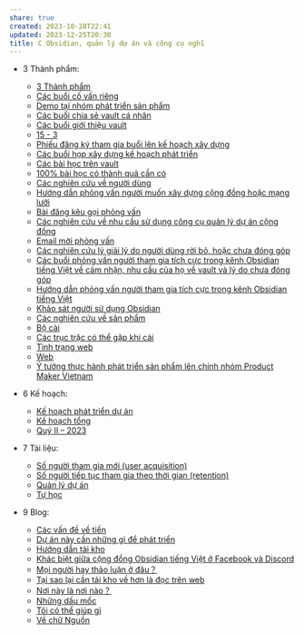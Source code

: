 ```yaml
---
share: true
created: 2023-10-28T22:41
updated: 2023-12-25T20:30
title: C Obsidian, quản lý dự án và công cụ nghĩ
---
```


- 3 Thành phẩm: 
    - [3 Thành phẩm](./3%20Th%C3%A0nh%20ph%E1%BA%A9m/index.md)
    - [Các buổi cố vấn riêng](./3%20Th%C3%A0nh%20ph%E1%BA%A9m/C%C3%A1c%20bu%E1%BB%95i%20c%E1%BB%91%20v%E1%BA%A5n%20ri%C3%AAng/index.md)
    - [Demo tại nhóm phát triển sản phẩm](./3%20Th%C3%A0nh%20ph%E1%BA%A9m/C%C3%A1c%20bu%E1%BB%95i%20gi%E1%BB%9Bi%20thi%E1%BB%87u%20vault/Demo%20t%E1%BA%A1i%20nh%C3%B3m%20ph%C3%A1t%20tri%E1%BB%83n%20s%E1%BA%A3n%20ph%E1%BA%A9m.md)
    - [Các buổi chia sẻ vault cá nhân](./3%20Th%C3%A0nh%20ph%E1%BA%A9m/C%C3%A1c%20bu%E1%BB%95i%20gi%E1%BB%9Bi%20thi%E1%BB%87u%20vault/C%C3%A1c%20bu%E1%BB%95i%20chia%20s%E1%BA%BB%20vault%20c%C3%A1%20nh%C3%A2n.md)
    - [Các buổi giới thiệu vault](./3%20Th%C3%A0nh%20ph%E1%BA%A9m/C%C3%A1c%20bu%E1%BB%95i%20gi%E1%BB%9Bi%20thi%E1%BB%87u%20vault/index.md)
    - [15 - 3](./3%20Th%C3%A0nh%20ph%E1%BA%A9m/C%C3%A1c%20bu%E1%BB%95i%20h%E1%BB%8Dp%20x%C3%A2y%20d%E1%BB%B1ng%20k%E1%BA%BF%20ho%E1%BA%A1ch%20ph%C3%A1t%20tri%E1%BB%83n/15%20-%203.md)
    - [Phiếu đăng ký tham gia buổi lên kế hoạch xây dựng](./3%20Th%C3%A0nh%20ph%E1%BA%A9m/C%C3%A1c%20bu%E1%BB%95i%20h%E1%BB%8Dp%20x%C3%A2y%20d%E1%BB%B1ng%20k%E1%BA%BF%20ho%E1%BA%A1ch%20ph%C3%A1t%20tri%E1%BB%83n/Phi%E1%BA%BFu%20%C4%91%C4%83ng%20k%C3%BD%20tham%20gia%20bu%E1%BB%95i%20l%C3%AAn%20k%E1%BA%BF%20ho%E1%BA%A1ch%20x%C3%A2y%20d%E1%BB%B1ng.md)
    - [Các buổi họp xây dựng kế hoạch phát triển](./3%20Th%C3%A0nh%20ph%E1%BA%A9m/C%C3%A1c%20bu%E1%BB%95i%20h%E1%BB%8Dp%20x%C3%A2y%20d%E1%BB%B1ng%20k%E1%BA%BF%20ho%E1%BA%A1ch%20ph%C3%A1t%20tri%E1%BB%83n/index.md)
    - [Các bài học trên vault](./3%20Th%C3%A0nh%20ph%E1%BA%A9m/C%C3%A1c%20b%C3%A0i%20h%E1%BB%8Dc%20tr%C3%AAn%20vault/index.md)
    - [100% bài học có thành quả cần có](./3%20Th%C3%A0nh%20ph%E1%BA%A9m/C%C3%A1c%20b%C3%A0i%20h%E1%BB%8Dc%20tr%C3%AAn%20vault/100%EF%BC%85%20b%C3%A0i%20h%E1%BB%8Dc%20c%C3%B3%20th%C3%A0nh%20qu%E1%BA%A3%20c%E1%BA%A7n%20c%C3%B3.md)
    - [Các nghiên cứu về người dùng](./3%20Th%C3%A0nh%20ph%E1%BA%A9m/C%C3%A1c%20nghi%C3%AAn%20c%E1%BB%A9u%20v%E1%BB%81%20ng%C6%B0%E1%BB%9Di%20d%C3%B9ng/index.md)
    - [Hướng dẫn phỏng vấn người muốn xây dựng cộng đồng hoặc mạng lưới](./3%20Th%C3%A0nh%20ph%E1%BA%A9m/C%C3%A1c%20nghi%C3%AAn%20c%E1%BB%A9u%20v%E1%BB%81%20ng%C6%B0%E1%BB%9Di%20d%C3%B9ng/C%C3%A1c%20nghi%C3%AAn%20c%E1%BB%A9u%20v%E1%BB%81%20nhu%20c%E1%BA%A7u%20s%E1%BB%AD%20d%E1%BB%A5ng%20c%C3%B4ng%20c%E1%BB%A5%20qu%E1%BA%A3n%20l%C3%BD%20d%E1%BB%B1%20%C3%A1n%20c%E1%BB%99ng%20%C4%91%E1%BB%93ng/C%C3%A1c%20bu%E1%BB%95i%20ph%E1%BB%8Fng%20v%E1%BA%A5n/H%C6%B0%E1%BB%9Bng%20d%E1%BA%ABn%20ph%E1%BB%8Fng%20v%E1%BA%A5n%20ng%C6%B0%E1%BB%9Di%20mu%E1%BB%91n%20x%C3%A2y%20d%E1%BB%B1ng%20c%E1%BB%99ng%20%C4%91%E1%BB%93ng%20ho%E1%BA%B7c%20m%E1%BA%A1ng%20l%C6%B0%E1%BB%9Bi.md)
    - [Bài đăng kêu gọi phỏng vấn](./3%20Th%C3%A0nh%20ph%E1%BA%A9m/C%C3%A1c%20nghi%C3%AAn%20c%E1%BB%A9u%20v%E1%BB%81%20ng%C6%B0%E1%BB%9Di%20d%C3%B9ng/C%C3%A1c%20nghi%C3%AAn%20c%E1%BB%A9u%20v%E1%BB%81%20nhu%20c%E1%BA%A7u%20s%E1%BB%AD%20d%E1%BB%A5ng%20c%C3%B4ng%20c%E1%BB%A5%20qu%E1%BA%A3n%20l%C3%BD%20d%E1%BB%B1%20%C3%A1n%20c%E1%BB%99ng%20%C4%91%E1%BB%93ng/C%C3%A1c%20bu%E1%BB%95i%20ph%E1%BB%8Fng%20v%E1%BA%A5n/B%C3%A0i%20%C4%91%C4%83ng%20k%C3%AAu%20g%E1%BB%8Di%20ph%E1%BB%8Fng%20v%E1%BA%A5n.md)
    - [Các nghiên cứu về nhu cầu sử dụng công cụ quản lý dự án cộng đồng](./3%20Th%C3%A0nh%20ph%E1%BA%A9m/C%C3%A1c%20nghi%C3%AAn%20c%E1%BB%A9u%20v%E1%BB%81%20ng%C6%B0%E1%BB%9Di%20d%C3%B9ng/C%C3%A1c%20nghi%C3%AAn%20c%E1%BB%A9u%20v%E1%BB%81%20nhu%20c%E1%BA%A7u%20s%E1%BB%AD%20d%E1%BB%A5ng%20c%C3%B4ng%20c%E1%BB%A5%20qu%E1%BA%A3n%20l%C3%BD%20d%E1%BB%B1%20%C3%A1n%20c%E1%BB%99ng%20%C4%91%E1%BB%93ng/index.md)
    - [Email mời phỏng vấn](./3%20Th%C3%A0nh%20ph%E1%BA%A9m/C%C3%A1c%20nghi%C3%AAn%20c%E1%BB%A9u%20v%E1%BB%81%20ng%C6%B0%E1%BB%9Di%20d%C3%B9ng/C%C3%A1c%20nghi%C3%AAn%20c%E1%BB%A9u%20v%E1%BB%81%20nhu%20c%E1%BA%A7u%20s%E1%BB%AD%20d%E1%BB%A5ng%20c%C3%B4ng%20c%E1%BB%A5%20qu%E1%BA%A3n%20l%C3%BD%20d%E1%BB%B1%20%C3%A1n%20c%E1%BB%99ng%20%C4%91%E1%BB%93ng/Email%20m%E1%BB%9Di%20ph%E1%BB%8Fng%20v%E1%BA%A5n.md)
    - [Các nghiên cứu lý giải lý do người dùng rời bỏ, hoặc chưa đóng góp](./3%20Th%C3%A0nh%20ph%E1%BA%A9m/C%C3%A1c%20nghi%C3%AAn%20c%E1%BB%A9u%20v%E1%BB%81%20ng%C6%B0%E1%BB%9Di%20d%C3%B9ng/C%C3%A1c%20nghi%C3%AAn%20c%E1%BB%A9u%20l%C3%BD%20gi%E1%BA%A3i%20l%C3%BD%20do%20ng%C6%B0%E1%BB%9Di%20d%C3%B9ng%20r%E1%BB%9Di%20b%E1%BB%8F,%20ho%E1%BA%B7c%20ch%C6%B0a%20%C4%91%C3%B3ng%20g%C3%B3p/index.md)
    - [Các buổi phỏng vấn người tham gia tích cực trong kênh Obsidian tiếng Việt về cảm nhận, nhu cầu của họ về vault và lý do chưa đóng góp](./3%20Th%C3%A0nh%20ph%E1%BA%A9m/C%C3%A1c%20nghi%C3%AAn%20c%E1%BB%A9u%20v%E1%BB%81%20ng%C6%B0%E1%BB%9Di%20d%C3%B9ng/C%C3%A1c%20nghi%C3%AAn%20c%E1%BB%A9u%20l%C3%BD%20gi%E1%BA%A3i%20l%C3%BD%20do%20ng%C6%B0%E1%BB%9Di%20d%C3%B9ng%20r%E1%BB%9Di%20b%E1%BB%8F,%20ho%E1%BA%B7c%20ch%C6%B0a%20%C4%91%C3%B3ng%20g%C3%B3p/C%C3%A1c%20bu%E1%BB%95i%20ph%E1%BB%8Fng%20v%E1%BA%A5n%20ng%C6%B0%E1%BB%9Di%20tham%20gia%20t%C3%ADch%20c%E1%BB%B1c%20trong%20k%C3%AAnh%20Obsidian%20ti%E1%BA%BFng%20Vi%E1%BB%87t%20v%E1%BB%81%20c%E1%BA%A3m%20nh%E1%BA%ADn,%20nhu%20c%E1%BA%A7u%20c%E1%BB%A7a%20h%E1%BB%8D%20v%E1%BB%81%20vault%20v%C3%A0%20l%C3%BD%20do%20ch%C6%B0a%20%C4%91%C3%B3ng%20g%C3%B3p/index.md)
    - [Hướng dẫn phỏng vấn người tham gia tích cực trong kênh Obsidian tiếng Việt](./3%20Th%C3%A0nh%20ph%E1%BA%A9m/C%C3%A1c%20nghi%C3%AAn%20c%E1%BB%A9u%20v%E1%BB%81%20ng%C6%B0%E1%BB%9Di%20d%C3%B9ng/C%C3%A1c%20nghi%C3%AAn%20c%E1%BB%A9u%20l%C3%BD%20gi%E1%BA%A3i%20l%C3%BD%20do%20ng%C6%B0%E1%BB%9Di%20d%C3%B9ng%20r%E1%BB%9Di%20b%E1%BB%8F,%20ho%E1%BA%B7c%20ch%C6%B0a%20%C4%91%C3%B3ng%20g%C3%B3p/C%C3%A1c%20bu%E1%BB%95i%20ph%E1%BB%8Fng%20v%E1%BA%A5n%20ng%C6%B0%E1%BB%9Di%20tham%20gia%20t%C3%ADch%20c%E1%BB%B1c%20trong%20k%C3%AAnh%20Obsidian%20ti%E1%BA%BFng%20Vi%E1%BB%87t%20v%E1%BB%81%20c%E1%BA%A3m%20nh%E1%BA%ADn,%20nhu%20c%E1%BA%A7u%20c%E1%BB%A7a%20h%E1%BB%8D%20v%E1%BB%81%20vault%20v%C3%A0%20l%C3%BD%20do%20ch%C6%B0a%20%C4%91%C3%B3ng%20g%C3%B3p/H%C6%B0%E1%BB%9Bng%20d%E1%BA%ABn%20ph%E1%BB%8Fng%20v%E1%BA%A5n%20ng%C6%B0%E1%BB%9Di%20tham%20gia%20t%C3%ADch%20c%E1%BB%B1c%20trong%20k%C3%AAnh%20Obsidian%20ti%E1%BA%BFng%20Vi%E1%BB%87t.md)
    - [Khảo sát người sử dụng Obsidian](./3%20Th%C3%A0nh%20ph%E1%BA%A9m/C%C3%A1c%20nghi%C3%AAn%20c%E1%BB%A9u%20v%E1%BB%81%20ng%C6%B0%E1%BB%9Di%20d%C3%B9ng/Kh%E1%BA%A3o%20s%C3%A1t%20ng%C6%B0%E1%BB%9Di%20s%E1%BB%AD%20d%E1%BB%A5ng%20Obsidian.md)
    - [Các nghiên cứu về sản phẩm](./3%20Th%C3%A0nh%20ph%E1%BA%A9m/C%C3%A1c%20nghi%C3%AAn%20c%E1%BB%A9u%20v%E1%BB%81%20s%E1%BA%A3n%20ph%E1%BA%A9m/index.md)
    - [Bộ cài](./3%20Th%C3%A0nh%20ph%E1%BA%A9m/Ph%E1%BA%A7n%20m%E1%BB%81m/B%E1%BB%99%20c%C3%A0i/index.md)
    - [Các trục trặc có thể gặp khi cài](./3%20Th%C3%A0nh%20ph%E1%BA%A9m/Ph%E1%BA%A7n%20m%E1%BB%81m/B%E1%BB%99%20c%C3%A0i/C%C3%A1c%20tr%E1%BB%A5c%20tr%E1%BA%B7c%20c%C3%B3%20th%E1%BB%83%20g%E1%BA%B7p%20khi%20c%C3%A0i.md)
    - [Tình trạng web](T%C3%ACnh%20tr%E1%BA%A1ng%20web.md)
    - [Web](./3%20Th%C3%A0nh%20ph%E1%BA%A9m/Ph%E1%BA%A7n%20m%E1%BB%81m/Web/index.md)
    - [Ý tưởng thực hành phát triển sản phẩm lên chính nhóm Product Maker Vietnam](./3%20Th%C3%A0nh%20ph%E1%BA%A9m/%C3%9D%20t%C6%B0%E1%BB%9Fng%20th%E1%BB%B1c%20h%C3%A0nh%20ph%C3%A1t%20tri%E1%BB%83n%20s%E1%BA%A3n%20ph%E1%BA%A9m%20l%C3%AAn%20ch%C3%ADnh%20nh%C3%B3m%20Product%20Maker%20Vietnam.md)

- 6 Kế hoạch: 
    - [Kế hoạch phát triển dự án](./6%20K%E1%BA%BF%20ho%E1%BA%A1ch/K%E1%BA%BF%20ho%E1%BA%A1ch%20ph%C3%A1t%20tri%E1%BB%83n%20d%E1%BB%B1%20%C3%A1n.md)
    - [Kế hoạch tổng](./6%20K%E1%BA%BF%20ho%E1%BA%A1ch/K%E1%BA%BF%20ho%E1%BA%A1ch%20t%E1%BB%95ng.md)
    - [Quý II – 2023](./6%20K%E1%BA%BF%20ho%E1%BA%A1ch/Qu%C3%BD%20II%20%E2%80%93%202023.md)

- 7 Tài liệu: 
    - [Số người tham gia mới (user acquisition)](./7%20T%C3%A0i%20li%E1%BB%87u/C%C3%A1c%20ch%E1%BB%89%20s%E1%BB%91/S%E1%BB%91%20ng%C6%B0%E1%BB%9Di%20tham%20gia%20m%E1%BB%9Bi%20(user%20acquisition).md)
    - [Số người tiếp tục tham gia theo thời gian (retention)](./7%20T%C3%A0i%20li%E1%BB%87u/C%C3%A1c%20ch%E1%BB%89%20s%E1%BB%91/S%E1%BB%91%20ng%C6%B0%E1%BB%9Di%20ti%E1%BA%BFp%20t%E1%BB%A5c%20tham%20gia%20theo%20th%E1%BB%9Di%20gian%20(retention).md)
    - [Quản lý dự án](./7%20T%C3%A0i%20li%E1%BB%87u/C%C3%A1c%20kh%C3%A1i%20ni%E1%BB%87m/Qu%E1%BA%A3n%20l%C3%BD%20d%E1%BB%B1%20%C3%A1n.md)
    - [Tự học](./7%20T%C3%A0i%20li%E1%BB%87u/C%C3%A1c%20kh%C3%A1i%20ni%E1%BB%87m/T%E1%BB%B1%20h%E1%BB%8Dc.md)

- 9 Blog: 
    - [Các vấn đề về tiền](./9%20Blog/C%C3%A1c%20v%E1%BA%A5n%20%C4%91%E1%BB%81%20v%E1%BB%81%20ti%E1%BB%81n.md)
    - [Dự án này cần những gì để phát triển](./9%20Blog/D%E1%BB%B1%20%C3%A1n%20n%C3%A0y%20c%E1%BA%A7n%20nh%E1%BB%AFng%20g%C3%AC%20%C4%91%E1%BB%83%20ph%C3%A1t%20tri%E1%BB%83n.md)
    - [Hướng dẫn tải kho](./9%20Blog/H%C6%B0%E1%BB%9Bng%20d%E1%BA%ABn%20t%E1%BA%A3i%20kho.md)
    - [Khác biệt giữa cộng đồng Obsidian tiếng Việt ở Facebook và Discord](./9%20Blog/Kh%C3%A1c%20bi%E1%BB%87t%20gi%E1%BB%AFa%20c%E1%BB%99ng%20%C4%91%E1%BB%93ng%20Obsidian%20ti%E1%BA%BFng%20Vi%E1%BB%87t%20%E1%BB%9F%20Facebook%20v%C3%A0%20Discord.md)
    - [Mọi người hay thảo luận ở đâu？](./9%20Blog/M%E1%BB%8Di%20ng%C6%B0%E1%BB%9Di%20hay%20th%E1%BA%A3o%20lu%E1%BA%ADn%20%E1%BB%9F%20%C4%91%C3%A2u%EF%BC%9F.md)
    - [Tại sao lại cần tải kho về hơn là đọc trên web](./9%20Blog/T%E1%BA%A1i%20sao%20l%E1%BA%A1i%20c%E1%BA%A7n%20t%E1%BA%A3i%20kho%20v%E1%BB%81%20h%C6%A1n%20l%C3%A0%20%C4%91%E1%BB%8Dc%20tr%C3%AAn%20web.md)
    - [Nơi này là nơi nào？](./9%20Blog/N%C6%A1i%20n%C3%A0y%20l%C3%A0%20n%C6%A1i%20n%C3%A0o%EF%BC%9F.md)
    - [Những dấu mốc](./9%20Blog/Nh%E1%BB%AFng%20d%E1%BA%A5u%20m%E1%BB%91c.md)
    - [Tôi có thể giúp gì](./9%20Blog/T%C3%B4i%20c%C3%B3%20th%E1%BB%83%20gi%C3%BAp%20g%C3%AC.md)
    - [Về chữ Nguồn](./9%20Blog/V%E1%BB%81%20ch%E1%BB%AF%20Ngu%E1%BB%93n.md)

